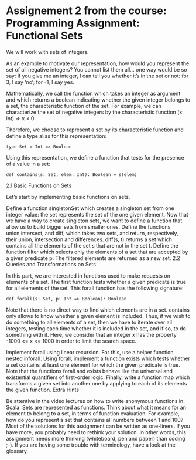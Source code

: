 # Assignement 2 from the course: Programming Assignment: Functional Sets

We will work with sets of integers.

As an example to motivate our representation, how would you represent the set of all negative integers? You cannot list them all… one way would be so say: if you give me an integer, I can tell you whether it’s in the set or not: for 3, I say ‘no’; for -1, I say yes.

Mathematically, we call the function which takes an integer as argument and which returns a boolean indicating whether the given integer belongs to a set, the characteristic function of the set. For example, we can characterize the set of negative integers by the characteristic function (x: Int) => x < 0.

Therefore, we choose to represent a set by its characteristic function and define a type alias for this representation:


```
type Set = Int => Boolean
```
Using this representation, we define a function that tests for the presence of a value in a set:


```
def contains(s: Set, elem: Int): Boolean = s(elem)
```
2.1 Basic Functions on Sets

Let’s start by implementing basic functions on sets.

Define a function singletonSet which creates a singleton set from one integer value: the set represents the set of the one given element. Now that we have a way to create singleton sets, we want to define a function that allow us to build bigger sets from smaller ones.
Define the functions union,intersect, and diff, which takes two sets, and return, respectively, their union, intersection and differences. diff(s, t) returns a set which contains all the elements of the set s that are not in the set t.
Define the function filter which selects only the elements of a set that are accepted by a given predicate p. The filtered elements are returned as a new set.
2.2 Queries and Transformations on Sets

In this part, we are interested in functions used to make requests on elements of a set. The first function tests whether a given predicate is true for all elements of the set. This forall function has the following signature:


```
def forall(s: Set, p: Int => Boolean): Boolean
```
Note that there is no direct way to find which elements are in a set. contains only allows to know whether a given element is included. Thus, if we wish to do something to all elements of a set, then we have to iterate over all integers, testing each time whether it is included in the set, and if so, to do something with it. Here, we consider that an integer x has the property -1000 <= x <= 1000 in order to limit the search space.

Implement forall using linear recursion. For this, use a helper function nested inforall.
Using forall, implement a function exists which tests whether a set contains at least one element for which the given predicate is true. Note that the functions forall and exists behave like the universal and existential quantifiers of first-order logic.
Finally, write a function map which transforms a given set into another one by applying to each of its elements the given function.
Extra Hints

Be attentive in the video lectures on how to write anonymous functions in Scala.
Sets are represented as functions. Think about what it means for an element to belong to a set, in terms of function evaluation. For example, how do you represent a set that contains all numbers between 1 and 100?
Most of the solutions for this assignment can be written as one-liners. If you have more, you probably need to rethink your solution. In other words, this assignment needs more thinking (whiteboard, pen and paper) than coding ;-).
If you are having some trouble with terminology, have a look at the glossary.

